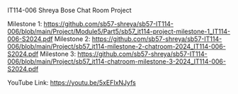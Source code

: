 IT114-006
Shreya Bose
Chat Room Project

Milestone 1: https://github.com/sb57-shreya/sb57-IT114-006/blob/main/Project/Module5/Part5/sb57_it114-project-milestone-1_IT114-006-S2024.pdf
Milestone 2: https://github.com/sb57-shreya/sb57-IT114-006/blob/main/Project/sb57_it114-milestone-2-chatroom-2024_IT114-006-S2024.pdf
Milestone 3: https://github.com/sb57-shreya/sb57-IT114-006/blob/main/Project/sb57_it114-chatroom-milestone-3-2024_IT114-006-S2024.pdf

YouTube Link: https://youtu.be/5xEFIxNJyfs